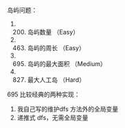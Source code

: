 岛屿问题：

1. 200. 岛屿数量 （Easy）
2. 463. 岛屿的周长 （Easy）
3. 695. 岛屿的最大面积 （Medium）
4. 827. 最大人工岛 （Hard）



695 比较经典的两种实现：
1. 我自己写的维护dfs 方法外的全局变量
2. 递推式 dfs，无需全局变量